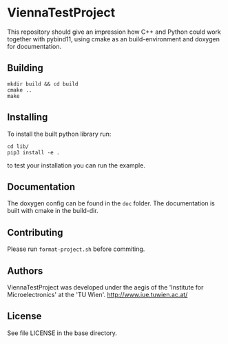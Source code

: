 # ViennaTestProject

This repository should give an impression how C++ and Python could work together with pybind11, using cmake as an build-environment and doxygen for documentation.
## Building

```
mkdir build && cd build
cmake ..
make
```

## Installing 
To install the built python library run:

```
cd lib/
pip3 install -e .
```

to test your installation you can run the example.

## Documentation

The doxygen config can be found in the ``doc`` folder. The documentation is built with cmake in the build-dir.

## Contributing

Please run ``format-project.sh`` before commiting.



## Authors
ViennaTestProject was developed under the aegis of the 'Institute for Microelectronics' at the 'TU Wien'.
http://www.iue.tuwien.ac.at/

License
--------------------------
See file LICENSE in the base directory.
